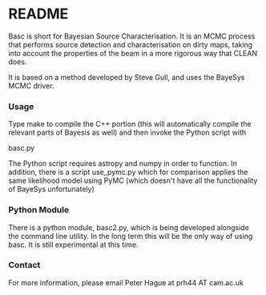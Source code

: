 # README #

Basc is short for Bayesian Source Characterisation. It is an MCMC process that performs source detection and characterisation on dirty maps, taking into account the properties of the beam in a more rigorous way that CLEAN does. 

It is based on a method developed by Steve Gull, and uses the BayeSys MCMC driver.


### Usage ###

Type make to compile the C++ portion (this will automatically compile the relevant parts of Bayesis as well) and then invoke the Python script with

basc.py <dirty map file> <dirty psf file> <primary beam flux file>

The Python script requires astropy and numpy in order to function. In addition, there is a script use_pymc.py which for comparison applies the same likelihood model using PyMC (which doesn't have all the functionality of BayeSys unfortunately)

### Python Module ###

There is a python module, basc2.py, which is being developed alongside the command line utility. In the long term this will
be the only way of using basc. It is still experimental at this time.

### Contact ###

For more information, please email Peter Hague at prh44 AT cam.ac.uk